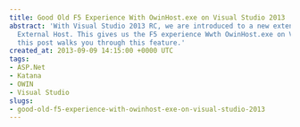 ```yaml
---
title: Good Old F5 Experience With OwinHost.exe on Visual Studio 2013
abstract: 'With Visual Studio 2013 RC, we are introduced to a new extensiblity point:
  External Host. This gives us the F5 experience Wwth OwinHost.exe on VS 2013 and
  this post walks you through this feature.'
created_at: 2013-09-09 14:15:00 +0000 UTC
tags:
- ASP.Net
- Katana
- OWIN
- Visual Studio
slugs:
- good-old-f5-experience-with-owinhost-exe-on-visual-studio-2013
---
```


